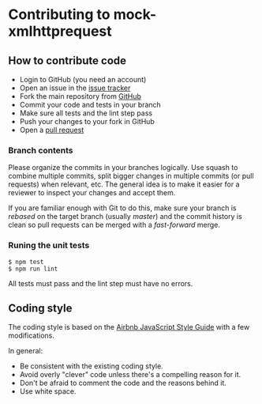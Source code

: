 # Contributing to mock-xmlhttprequest

## How to contribute code
* Login to GitHub (you need an account)
* Open an issue in the [issue tracker](https://github.com/berniegp/mock-xmlhttprequest/issues)
* Fork the main repository from [GitHub](http://github.com/berniegp/mock-xmlhttprequest)
* Commit your code and tests in your branch
* Make sure all tests and the lint step pass
* Push your changes to your fork in GitHub
* Open a [pull request](https://github.com/berniegp/mock-xmlhttprequest/pulls)

### Branch contents
Please organize the commits in your branches logically. Use squash to combine multiple commits, split bigger changes in multiple commits (or pull requests) when relevant, etc. The general idea is to make it easier for a reviewer to inspect your changes and accept them.

If you are familiar enough with Git to do this, make sure your branch is *rebased* on the target branch (usually *master*) and the commit history is clean so pull requests can be merged with a *fast-forward* merge.

### Runing the unit tests

    $ npm test
    $ npm run lint

All tests must pass and the lint step must have no errors.

## Coding style
The coding style is based on the [Airbnb JavaScript Style Guide](https://github.com/airbnb/javascript) with a few modifications.

In general:
* Be consistent with the existing coding style.
* Avoid overly "clever" code unless there's a compelling reason for it.
* Don't be afraid to comment the code and the reasons behind it.
* Use white space.
